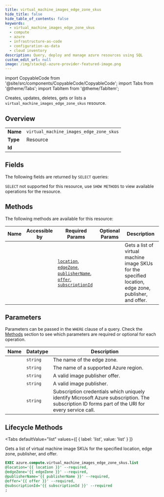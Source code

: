 ```yaml
--- 
title: virtual_machine_images_edge_zone_skus
hide_title: false
hide_table_of_contents: false
keywords:
  - virtual_machine_images_edge_zone_skus
  - compute
  - azure
  - infrastructure-as-code
  - configuration-as-data
  - cloud inventory
description: Query, deploy and manage azure resources using SQL
custom_edit_url: null
image: /img/stackql-azure-provider-featured-image.png
---
```


import CopyableCode from '@site/src/components/CopyableCode/CopyableCode';
import Tabs from '@theme/Tabs';
import TabItem from '@theme/TabItem';

Creates, updates, deletes, gets or lists a <code>virtual_machine_images_edge_zone_skus</code> resource.

## Overview
<table><tbody>
<tr><td><b>Name</b></td><td><code>virtual_machine_images_edge_zone_skus</code></td></tr>
<tr><td><b>Type</b></td><td>Resource</td></tr>
<tr><td><b>Id</b></td><td><CopyableCode code="azure.compute.virtual_machine_images_edge_zone_skus" /></td></tr>
</tbody></table>

## Fields

The following fields are returned by `SELECT` queries:

`SELECT` not supported for this resource, use `SHOW METHODS` to view available operations for the resource.


## Methods

The following methods are available for this resource:

<table>
<thead>
    <tr>
    <th>Name</th>
    <th>Accessible by</th>
    <th>Required Params</th>
    <th>Optional Params</th>
    <th>Description</th>
    </tr>
</thead>
<tbody>
<tr>
    <td><a href="#list"><CopyableCode code="list" /></a></td>
    <td><CopyableCode code="exec" /></td>
    <td><a href="#parameter-location"><code>location</code></a>, <a href="#parameter-edgeZone"><code>edgeZone</code></a>, <a href="#parameter-publisherName"><code>publisherName</code></a>, <a href="#parameter-offer"><code>offer</code></a>, <a href="#parameter-subscriptionId"><code>subscriptionId</code></a></td>
    <td></td>
    <td>Gets a list of virtual machine image SKUs for the specified location, edge zone, publisher, and offer.</td>
</tr>
</tbody>
</table>

## Parameters

Parameters can be passed in the `WHERE` clause of a query. Check the [Methods](#methods) section to see which parameters are required or optional for each operation.

<table>
<thead>
    <tr>
    <th>Name</th>
    <th>Datatype</th>
    <th>Description</th>
    </tr>
</thead>
<tbody>
<tr id="parameter-edgeZone">
    <td><CopyableCode code="edgeZone" /></td>
    <td><code>string</code></td>
    <td>The name of the edge zone.</td>
</tr>
<tr id="parameter-location">
    <td><CopyableCode code="location" /></td>
    <td><code>string</code></td>
    <td>The name of a supported Azure region.</td>
</tr>
<tr id="parameter-offer">
    <td><CopyableCode code="offer" /></td>
    <td><code>string</code></td>
    <td>A valid image publisher offer.</td>
</tr>
<tr id="parameter-publisherName">
    <td><CopyableCode code="publisherName" /></td>
    <td><code>string</code></td>
    <td>A valid image publisher.</td>
</tr>
<tr id="parameter-subscriptionId">
    <td><CopyableCode code="subscriptionId" /></td>
    <td><code>string</code></td>
    <td>Subscription credentials which uniquely identify Microsoft Azure subscription. The subscription ID forms part of the URI for every service call.</td>
</tr>
</tbody>
</table>

## Lifecycle Methods

<Tabs
    defaultValue="list"
    values={[
        { label: 'list', value: 'list' }
    ]}
>
<TabItem value="list">

Gets a list of virtual machine image SKUs for the specified location, edge zone, publisher, and offer.

```sql
EXEC azure.compute.virtual_machine_images_edge_zone_skus.list 
@location='{{ location }}' --required, 
@edgeZone='{{ edgeZone }}' --required, 
@publisherName='{{ publisherName }}' --required, 
@offer='{{ offer }}' --required, 
@subscriptionId='{{ subscriptionId }}' --required
;
```
</TabItem>
</Tabs>
